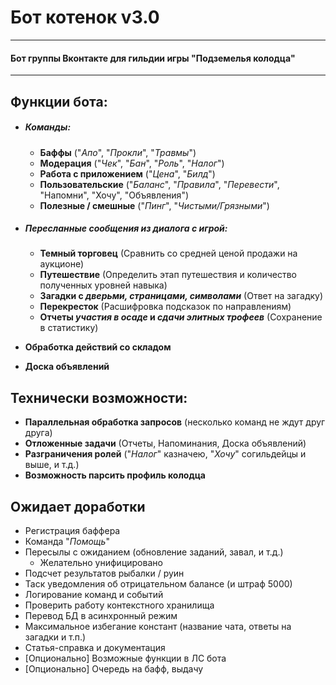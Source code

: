 # Бот котенок v3.0
___
#### Бот группы Вконтакте для гильдии игры "Подземелья колодца"
___

## Функции бота:

- ##### Команды:
  - **Баффы** ("_Апо_", "_Прокли_", "_Травмы_")
  - **Модерация** ("_Чек_", "_Бан_", "_Роль_", "_Налог_")
  - **Работа с приложением** ("_Цена_", "_Билд_")
  - **Пользовательские** ("_Баланс_", "_Правила_", "_Перевести_", "Напомни", "Хочу", "Объявления")
  - **Полезные / смешные** ("_Пинг_", "_Чистыми/Грязными_")
- ##### Пересланные сообщения из диалога с игрой:
  - **Темный торговец** (Сравнить со средней ценой продажи на аукционе)
  - **Путешествие** (Определить этап путешествия и количество полученных уровней навыка)
  - **Загадки с _дверьми, страницами, символами_** (Ответ на загадку)
  - **Перекресток** (Расшифровка подсказок по направлениям)
  - **Отчеты _участия в осаде_ и _сдачи элитных трофеев_** (Сохранение в статистику)


- **Обработка действий со складом**
- **Доска объявлений**


## Технически возможности:

- **Параллельная обработка запросов** (несколько команд не ждут друг друга)
- **Отложенные задачи** (Отчеты, Напоминания, Доска объявлений)
- **Разграничения ролей** ("_Налог_" казначею, "_Хочу_" согильдейцы и выше, и т.д.)
- **Возможность парсить профиль колодца**

## Ожидает доработки
- Регистрация баффера
- Команда "_Помощь_"
- Пересылы с ожиданием (обновление заданий, завал, и т.д.)
  - Желательно унифицировано
- Подсчет результатов рыбалки / руин
- Таск уведомления об отрицательном балансе (и штраф 5000)
- Логирование команд и событий
- Проверить работу контекстного хранилища
- Перевод БД в асинхронный режим
- Максимальное избегание констант (название чата, ответы на загадки и т.п.)
- Статья-справка и документация
- [Опционально] Возможные функции в ЛС бота
- [Опционально] Очередь на бафф, выдачу
